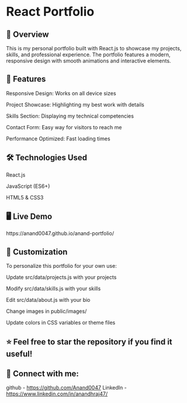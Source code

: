 <big><h1>React Portfolio</h1></big>  
          
<h2>📌 Overview </h2>
This is my personal portfolio built with React.js to showcase my projects, skills, and professional experience. The portfolio features a modern, responsive design with smooth animations and interactive elements.

<h2>🚀 Features </h2>
Responsive Design: Works on all device sizes

Project Showcase: Highlighting my best work with details

Skills Section: Displaying my technical competencies

Contact Form: Easy way for visitors to reach me

Performance Optimized: Fast loading times

<h2>🛠 Technologies Used </h2>
React.js

JavaScript (ES6+)

HTML5 & CSS3

<h2>🖥 Live Demo </h2>
https://anand0047.github.io/anand-portfolio/


<h2>🎨 Customization </h2>
To personalize this portfolio for your own use:

Update src/data/projects.js with your projects

Modify src/data/skills.js with your skills

Edit src/data/about.js with your bio

Change images in public/images/

Update colors in CSS variables or theme files


<h2> ⭐ Feel free to star the repository if you find it useful! </h2>
<h2>🔗 Connect with me: </h2> 

github - https://github.com/Anand0047
LinkedIn - https://www.linkedin.com/in/anandhraj47/
